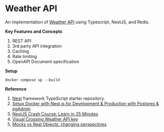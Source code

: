 
# Weather API
An implementation of [Weather API](https://roadmap.sh/projects/weather-api-wrapper-service) using Typescript, NestJS, and Redis.

**Key Features and Concepts**
1. REST API
2. 3rd party API integration
3. Caching
4. Rate limiting
5. OpenAPI Document specification

**Setup**
```
docker compose up --build
```

**Reference**
1. [Nest](https://github.com/nestjs/nest) framework TypeScript starter repository.
2. [Setup Docker with Nest.js for Development & Production with Postgres & pgAdmin](https://www.youtube.com/watch?v=o0fMQtmciFY)
3. [NestJS Crash Course: Learn in 25 Minutes](https://youtu.be/2gtiffE3__U?si=eDYGARQCyb2koKaU)
4. [Visual Crossing Weather API key](https://www.visualcrossing.com/resources/documentation/weather-api/how-to-change-your-visual-crossing-weather-api-key/)
5. [Mocks vs Real Objects: changing perspectives](https://medium.com/dtb-carbyne/mocks-vs-real-objects-changing-perspectives-184113a61f57)